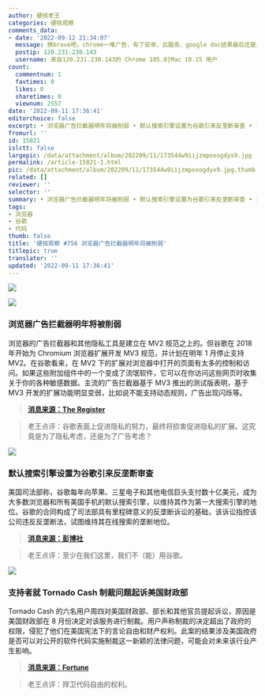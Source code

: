 ```yaml
---
author: 硬核老王
categories: 硬核观察
comments_data:
- date: '2022-09-12 21:34:07'
  message: 换brave吧，chrome一堆广告，有了安卓、云服务、google doc结果最后还是广告占大头，这样的公司没救了
  postip: 120.231.230.143
  username: 来自120.231.230.143的 Chrome 105.0|Mac 10.15 用户
count:
  commentnum: 1
  favtimes: 0
  likes: 0
  sharetimes: 0
  viewnum: 2557
date: '2022-09-11 17:36:41'
editorchoice: false
excerpt: • 浏览器广告拦截器明年将被削弱 • 默认搜索引擎设置为谷歌引来反垄断审查 • 支持者就 Tornado Cash 制裁问题起诉美国财政部
fromurl: ''
id: 15021
islctt: false
largepic: /data/attachment/album/202209/11/173544w9iijzmpoxogdyx9.jpg
permalink: /article-15021-1.html
pic: /data/attachment/album/202209/11/173544w9iijzmpoxogdyx9.jpg.thumb.jpg
related: []
reviewer: ''
selector: ''
summary: • 浏览器广告拦截器明年将被削弱 • 默认搜索引擎设置为谷歌引来反垄断审查 • 支持者就 Tornado Cash 制裁问题起诉美国财政部
tags:
- 浏览器
- 谷歌
- 代码
thumb: false
title: '硬核观察 #756 浏览器广告拦截器明年将被削弱'
titlepic: true
translator: ''
updated: '2022-09-11 17:36:41'
---
```


![](/data/attachment/album/202209/11/173544w9iijzmpoxogdyx9.jpg)


![](/data/attachment/album/202209/11/173551nien8irhyz8k4xrr.jpg)


### 浏览器广告拦截器明年将被削弱


浏览器的广告拦截器和其他隐私工具是建立在 MV2 规范之上的。但谷歌在 2018 年开始为 Chromium 浏览器扩展开发 MV3 规范，并计划在明年 1 月停止支持 MV2。在谷歌看来，在 MV2 下的扩展对浏览器中打开的页面有太多的控制和访问。如果这些附加组件中的一个变成了流氓软件，它可以在你访问这些网页时收集关于你的各种敏感数据。主流的广告拦截器基于 MV3 推出的测试版表明，基于 MV3 开发的扩展功能明显变弱，比如说不能支持动态规则，广告出现闪烁等。



> 
> **[消息来源：The Register](https://www.theregister.com/2022/09/08/ad_blockers_chrome_manifest_v3/)**
> 
> 
> 



> 
> 老王点评：谷歌表面上促进隐私的努力，最终将损害促进隐私的扩展。这究竟是为了隐私考虑，还是为了广告考虑？
> 
> 
> 


![](/data/attachment/album/202209/11/173603gnumn41wu2pnhhux.jpg)


### 默认搜索引擎设置为谷歌引来反垄断审查


美国司法部称，谷歌每年向苹果、三星电子和其他电信巨头支付数十亿美元，成为大多数浏览器和所有美国手机的默认搜索引擎，以维持其作为第一大搜索引擎的地位。谷歌的合同构成了司法部具有里程碑意义的反垄断诉讼的基础，该诉讼指控该公司违反反垄断法，试图维持其在线搜索的垄断地位。



> 
> **[消息来源：彭博社](https://www.bloomberg.com/news/articles/2022-09-08/google-pays-enormous-sums-to-maintain-its-dominance-doj-says)**
> 
> 
> 



> 
> 老王点评：至少在我们这里，我们不（能）用谷歌。
> 
> 
> 


![](/data/attachment/album/202209/11/173618w4nly8tqctlwcdtt.jpg)


### 支持者就 Tornado Cash 制裁问题起诉美国财政部


Tornado Cash 的六名用户周四对美国财政部、部长和其他官员提起诉讼，原因是美国财政部在 8 月份决定对该服务进行制裁。用户声称制裁的决定超出了政府的权限，侵犯了他们在美国宪法下的言论自由和财产权利。此案的结果涉及美国政府是否可以对公开的软件代码实施制裁这一新颖的法律问题，可能会对未来该行业产生影响。



> 
> **[消息来源：Fortune](https://fortune.com/2022/09/08/coinbase-employees-and-ethereum-backers-sue-u-s-treasury-over-tornado-cash-sanctions/)**
> 
> 
> 



> 
> 老王点评：捍卫代码自由的权利。
> 
> 
>